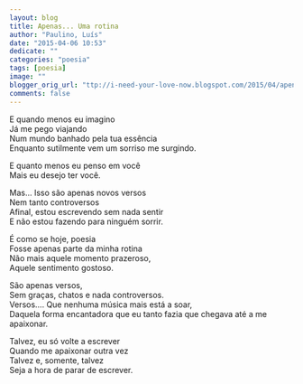 ```yaml
---
layout: blog
title: Apenas... Uma rotina
author: "Paulino, Luís"
date: "2015-04-06 10:53"
dedicate: ""
categories: "poesia"
tags: [poesia]
image: ""
blogger_orig_url: "ttp://i-need-your-love-now.blogspot.com/2015/04/apenas-uma-rotina.html"
comments: false
---
```


E quando menos eu imagino\
Já me pego viajando\
Num mundo banhado pela tua essência\
Enquanto sutilmente vem um sorriso me surgindo.

E quanto menos eu penso em você\
Mais eu desejo ter você.

Mas... Isso são apenas novos versos\
Nem tanto controversos\
Afinal, estou escrevendo sem nada sentir\
E não estou fazendo para ninguém sorrir.

É como se hoje, poesia\
Fosse apenas parte da minha rotina\
Não mais aquele momento prazeroso,\
Aquele sentimento gostoso.

São apenas versos,\
Sem graças, chatos e nada controversos.\
Versos.... Que nenhuma música mais está a soar,\
Daquela forma encantadora que eu tanto fazia que chegava até a me apaixonar.

Talvez, eu só volte a escrever\
Quando me apaixonar outra vez\
Talvez e, somente, talvez\
Seja a hora de parar de escrever.
